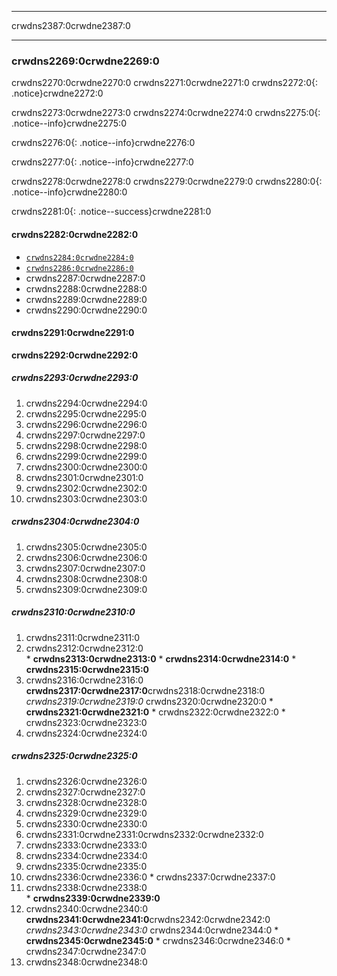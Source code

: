* * *

crwdns2387:0crwdne2387:0

* * *

### crwdns2269:0crwdne2269:0

crwdns2270:0crwdne2270:0 crwdns2271:0crwdne2271:0 crwdns2272:0{: .notice}crwdne2272:0

crwdns2273:0crwdne2273:0 crwdns2274:0crwdne2274:0 crwdns2275:0{: .notice--info}crwdne2275:0

crwdns2276:0{: .notice--info}crwdne2276:0

crwdns2277:0{: .notice--info}crwdne2277:0

crwdns2278:0crwdne2278:0 crwdns2279:0crwdne2279:0 crwdns2280:0{: .notice--info}crwdne2280:0

crwdns2281:0{: .notice--success}crwdne2281:0

#### crwdns2282:0crwdne2282:0

* [`crwdns2284:0crwdne2284:0`](crwdns2283:0%3Acrwdnd2283:0%2Fcrwdnd2283:0%2Fcrwdnd2283:0%3Acrwdnd2283:0%2Fcrwdnd2283:0%3Acrwdnd2283:0%2Fcrwdnd2283:0%2Fcrwdnd2283:0%3Acrwdnd2283:0%2Fcrwdnd2283:0%3Acrwdnd2283:0%2Fcrwdnd2283:0%2Fcrwdnd2283:0%3Acrwdnd2283:0%2Fcrwdnd2283:0%3Acrwdnd2283:0%2Fcrwdnd2283:0%2Fcrwdnd2283:0%3Acrwdnd2283:0%2Fcrwdnd2283:0%3Acrwdnd2283:0%2Fcrwdnd2283:0%2Fcrwdnd2283:0%3Acrwdnd2283:0%2Fcrwdnd2283:0%3Acrwdnd2283:0%2Fcrwdnd2283:0%2Fcrwdnd2283:0%3Acrwdnd2283:0%2Fcrwdnd2283:0%3Acrwdnd2283:0%2Fcrwdnd2283:0%2Fcrwdnd2283:0%3Acrwdnd2283:0%2Fcrwdnd2283:0%3Acrwdnd2283:0%2Fcrwdnd2283:0%2Fcrwdnd2283:0%3Acrwdnd2283:0%2Fcrwdnd2283:0%3Acrwdnd2283:0%2Fcrwdnd2283:0%2Fcrwdnd2283:0%3Acrwdnd2283:0%2Fcrwdnd2283:0%3Acrwdnd2283:0%2Fcrwdnd2283:0%2Fcrwdnd2283:0%3Acrwdnd2283:0%2Fcrwdnd2283:0%3Acrwdnd2283:0%2Fcrwdnd2283:0%2Fcrwdnd2283:0%3Acrwdnd2283:0%2Fcrwdnd2283:0%3Acrwdnd2283:0%2Fcrwdnd2283:0%2Fcrwdnd2283:0%3Acrwdnd2283:0%2Fcrwdnd2283:0%3Acrwdnd2283:0%2Fcrwdnd2283:0%2Fcrwdnd2283:0%3Acrwdnd2283:0%2Fcrwdnd2283:0%3Acrwdnd2283:0%2Fcrwdnd2283:0%2Fcrwdnd2283:0%3Acrwdnd2283:0%2Fcrwdnd2283:0%3Acrwdnd2283:0%2Fcrwdnd2283:0%2Fcrwdnd2283:0%2Fcrwdnd2283:0%3Acrwdnd2283:0%2Fcrwdnd2283:0%2Fcrwdnd2283:0%3Acrwdnd2283:0%2Fcrwdnd2283:0%3Acrwdnd2283:0%2Fcrwdnd2283:0%2Fcrwdnd2283:0%2Fcrwdnd2283:0%3Acrwdnd2283:0%2Fcrwdnd2283:0%2Fcrwdnd2283:0%3Acrwdnd2283:0%2Fcrwdnd2283:0%3Acrwdnd2283:0%2Fcrwdnd2283:0%2Fcrwdnd2283:0%3Acrwdnd2283:0%2Fcrwdnd2283:0%3Acrwdnd2283:0%2Fcrwdnd2283:0%2Fcrwdnd2283:0%3Acrwdnd2283:0%2Fcrwdne2283:0)
* [`crwdns2286:0crwdne2286:0`](crwdns2285:0%5Fcrwdnd2285:0%5Fcrwdnd2285:0%3Acrwdnd2285:0%2Fcrwdnd2285:0%2Fcrwdnd2285:0%3Acrwdnd2285:0%2Fcrwdnd2285:0%3Acrwdnd2285:0%2Fcrwdnd2285:0%2Fcrwdnd2285:0%3Acrwdnd2285:0%2Fcrwdnd2285:0%3Acrwdnd2285:0%2Fcrwdnd2285:0%2Fcrwdnd2285:0%3Acrwdnd2285:0%2Fcrwdnd2285:0%3Acrwdnd2285:0%2Fcrwdnd2285:0%2Fcrwdnd2285:0%3Acrwdnd2285:0%2Fcrwdnd2285:0%3Acrwdnd2285:0%2Fcrwdnd2285:0%2Fcrwdnd2285:0%3Acrwdnd2285:0%2Fcrwdnd2285:0%3Acrwdnd2285:0%2Fcrwdnd2285:0%2Fcrwdnd2285:0%3Acrwdnd2285:0%2Fcrwdnd2285:0%3Acrwdnd2285:0%2Fcrwdnd2285:0%2Fcrwdnd2285:0%3Acrwdnd2285:0%2Fcrwdnd2285:0%3Acrwdnd2285:0%2Fcrwdnd2285:0%2Fcrwdnd2285:0%3Acrwdnd2285:0%2Fcrwdnd2285:0%3Acrwdnd2285:0%2Fcrwdnd2285:0%2Fcrwdnd2285:0%3Acrwdnd2285:0%2Fcrwdnd2285:0%3Acrwdnd2285:0%2Fcrwdnd2285:0%2Fcrwdnd2285:0%3Acrwdnd2285:0%2Fcrwdnd2285:0%3Acrwdnd2285:0%2Fcrwdnd2285:0%2Fcrwdnd2285:0%3Acrwdnd2285:0%2Fcrwdnd2285:0%3Acrwdnd2285:0%2Fcrwdnd2285:0%2Fcrwdnd2285:0%3Acrwdnd2285:0%2Fcrwdnd2285:0%3Acrwdnd2285:0%2Fcrwdnd2285:0%2Fcrwdnd2285:0%3Acrwdnd2285:0%2Fcrwdnd2285:0%3Acrwdnd2285:0%2Fcrwdnd2285:0%2Fcrwdnd2285:0%3Acrwdnd2285:0%2Fcrwdnd2285:0%3Acrwdnd2285:0%2Fcrwdnd2285:0%2Fcrwdnd2285:0%2Fcrwdnd2285:0%3Acrwdnd2285:0%2Fcrwdnd2285:0%2Fcrwdnd2285:0%3Acrwdnd2285:0%2Fcrwdnd2285:0%3Acrwdnd2285:0%2Fcrwdnd2285:0%2Fcrwdnd2285:0%2Fcrwdnd2285:0%3Acrwdnd2285:0%2Fcrwdnd2285:0%2Fcrwdnd2285:0%3Acrwdnd2285:0%2Fcrwdnd2285:0%3Acrwdnd2285:0%2Fcrwdnd2285:0%2Fcrwdnd2285:0%3Acrwdnd2285:0%2Fcrwdnd2285:0%3Acrwdnd2285:0%2Fcrwdnd2285:0%2Fcrwdnd2285:0%3Acrwdnd2285:0%2Fcrwdne2285:0)
* crwdns2287:0crwdne2287:0
* crwdns2288:0crwdne2288:0
* crwdns2289:0crwdne2289:0
* crwdns2290:0crwdne2290:0

#### crwdns2291:0crwdne2291:0

**crwdns2292:0crwdne2292:0**

##### crwdns2293:0crwdne2293:0

  1. crwdns2294:0crwdne2294:0
  2. crwdns2295:0crwdne2295:0
  3. crwdns2296:0crwdne2296:0
  4. crwdns2297:0crwdne2297:0
  5. crwdns2298:0crwdne2298:0
  6. crwdns2299:0crwdne2299:0
  7. crwdns2300:0crwdne2300:0
  8. crwdns2301:0crwdne2301:0
  9. crwdns2302:0crwdne2302:0
 10. crwdns2303:0crwdne2303:0

##### crwdns2304:0crwdne2304:0

  1. crwdns2305:0crwdne2305:0
  2. crwdns2306:0crwdne2306:0
  3. crwdns2307:0crwdne2307:0
  4. crwdns2308:0crwdne2308:0
  5. crwdns2309:0crwdne2309:0

##### crwdns2310:0crwdne2310:0

  1. crwdns2311:0crwdne2311:0
  2. crwdns2312:0crwdne2312:0  
    * **crwdns2313:0crwdne2313:0**
    * **crwdns2314:0crwdne2314:0**
    * **crwdns2315:0crwdne2315:0**
  3. crwdns2316:0crwdne2316:0 **crwdns2317:0crwdne2317:0**crwdns2318:0crwdne2318:0 *crwdns2319:0crwdne2319:0* crwdns2320:0crwdne2320:0 
    * **crwdns2321:0crwdne2321:0**
    * crwdns2322:0crwdne2322:0
    * crwdns2323:0crwdne2323:0
  4. crwdns2324:0crwdne2324:0

##### crwdns2325:0crwdne2325:0

  1. crwdns2326:0crwdne2326:0
  2. crwdns2327:0crwdne2327:0
  3. crwdns2328:0crwdne2328:0
  4. crwdns2329:0crwdne2329:0
  5. crwdns2330:0crwdne2330:0
  6. crwdns2331:0crwdne2331:0<current directory>crwdns2332:0crwdne2332:0
  7. crwdns2333:0crwdne2333:0
  8. crwdns2334:0crwdne2334:0
  9. crwdns2335:0crwdne2335:0
 10. crwdns2336:0crwdne2336:0 
    * crwdns2337:0crwdne2337:0
 11. crwdns2338:0crwdne2338:0  
    * **crwdns2339:0crwdne2339:0**
 12. crwdns2340:0crwdne2340:0 **crwdns2341:0crwdne2341:0**crwdns2342:0crwdne2342:0 *crwdns2343:0crwdne2343:0* crwdns2344:0crwdne2344:0 
    * **crwdns2345:0crwdne2345:0**
    * crwdns2346:0crwdne2346:0
    * crwdns2347:0crwdne2347:0
 13. crwdns2348:0crwdne2348:0